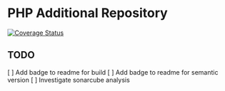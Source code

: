 # PHP Additional Repository

[![Coverage Status](https://coveralls.io/repos/github/php-addition-repository/par/badge.svg?branch=master)](https://coveralls.io/github/php-addition-repository/par?branch=master)

## TODO

[ ] Add badge to readme for build
[ ] Add badge to readme for semantic version
[ ] Investigate sonarcube analysis
